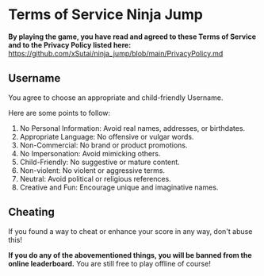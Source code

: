 # Terms of Service Ninja Jump

**By playing the game, you have read and agreed to these Terms of Service and to the Privacy Policy listed here:** https://github.com/xSutai/ninja_jump/blob/main/PrivacyPolicy.md

## Username
You agree to choose an appropriate and child-friendly Username.

Here are some points to follow:
1. No Personal Information: Avoid real names, addresses, or birthdates.
2. Appropriate Language: No offensive or vulgar words.
3. Non-Commercial: No brand or product promotions.
4. No Impersonation: Avoid mimicking others.
5. Child-Friendly: No suggestive or mature content.
6. Non-violent: No violent or aggressive terms.
7. Neutral: Avoid political or religious references.
8. Creative and Fun: Encourage unique and imaginative names.

## Cheating
If you found a way to cheat or enhance your score in any way, don't abuse this!

**If you do any of the abovementioned things, you will be banned from the online leaderboard.**
You are still free to play offline of course!
